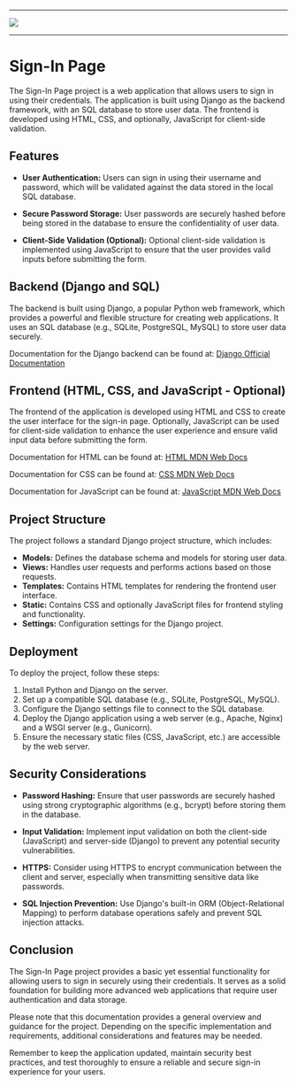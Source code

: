 <hr>
<img src= "https://user-images.githubusercontent.com/90378568/193681552-ffc23f14-0f17-455a-9877-e77dbad5cf4e.png")
">
<hr />

# Sign-In Page

The Sign-In Page project is a web application that allows users to sign in using their credentials. The application is built using Django as the backend framework, with an SQL database to store user data. The frontend is developed using HTML, CSS, and optionally, JavaScript for client-side validation.

## Features

- **User Authentication:** Users can sign in using their username and password, which will be validated against the data stored in the local SQL database.

- **Secure Password Storage:** User passwords are securely hashed before being stored in the database to ensure the confidentiality of user data.

- **Client-Side Validation (Optional):** Optional client-side validation is implemented using JavaScript to ensure that the user provides valid inputs before submitting the form.

## Backend (Django and SQL)

The backend is built using Django, a popular Python web framework, which provides a powerful and flexible structure for creating web applications. It uses an SQL database (e.g., SQLite, PostgreSQL, MySQL) to store user data securely.

Documentation for the Django backend can be found at: [Django Official Documentation](https://docs.djangoproject.com/en/stable/)

## Frontend (HTML, CSS, and JavaScript - Optional)

The frontend of the application is developed using HTML and CSS to create the user interface for the sign-in page. Optionally, JavaScript can be used for client-side validation to enhance the user experience and ensure valid input data before submitting the form.

Documentation for HTML can be found at: [HTML MDN Web Docs](https://developer.mozilla.org/en-US/docs/Web/HTML)

Documentation for CSS can be found at: [CSS MDN Web Docs](https://developer.mozilla.org/en-US/docs/Web/CSS)

Documentation for JavaScript can be found at: [JavaScript MDN Web Docs](https://developer.mozilla.org/en-US/docs/Web/JavaScript)

## Project Structure

The project follows a standard Django project structure, which includes:

- **Models:** Defines the database schema and models for storing user data.
- **Views:** Handles user requests and performs actions based on those requests.
- **Templates:** Contains HTML templates for rendering the frontend user interface.
- **Static:** Contains CSS and optionally JavaScript files for frontend styling and functionality.
- **Settings:** Configuration settings for the Django project.

## Deployment

To deploy the project, follow these steps:

1. Install Python and Django on the server.
2. Set up a compatible SQL database (e.g., SQLite, PostgreSQL, MySQL).
3. Configure the Django settings file to connect to the SQL database.
4. Deploy the Django application using a web server (e.g., Apache, Nginx) and a WSGI server (e.g., Gunicorn).
5. Ensure the necessary static files (CSS, JavaScript, etc.) are accessible by the web server.

## Security Considerations

- **Password Hashing:** Ensure that user passwords are securely hashed using strong cryptographic algorithms (e.g., bcrypt) before storing them in the database.

- **Input Validation:** Implement input validation on both the client-side (JavaScript) and server-side (Django) to prevent any potential security vulnerabilities.

- **HTTPS:** Consider using HTTPS to encrypt communication between the client and server, especially when transmitting sensitive data like passwords.

- **SQL Injection Prevention:** Use Django's built-in ORM (Object-Relational Mapping) to perform database operations safely and prevent SQL injection attacks.

## Conclusion

The Sign-In Page project provides a basic yet essential functionality for allowing users to sign in securely using their credentials. It serves as a solid foundation for building more advanced web applications that require user authentication and data storage.

Please note that this documentation provides a general overview and guidance for the project. Depending on the specific implementation and requirements, additional considerations and features may be needed.

Remember to keep the application updated, maintain security best practices, and test thoroughly to ensure a reliable and secure sign-in experience for your users.

